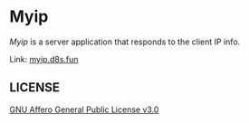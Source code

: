 # Myip

*Myip* is a server application that responds to the client IP info.

Link: [myip.d8s.fun](https://myip.d8s.fun)

## LICENSE

[GNU Affero General Public License v3.0](https://choosealicense.com/licenses/agpl-3.0)
